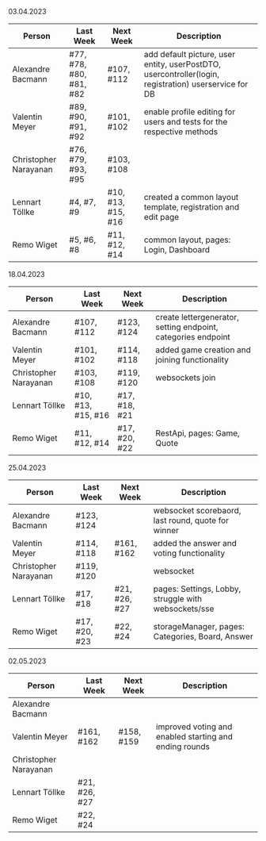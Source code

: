 03.04.2023

| Person                | Last Week               | Next Week          | Description                                                                                           |
|-----------------------|-------------------------|--------------------|-------------------------------------------------------------------------------------------------------|
| Alexandre Bacmann     | #77, #78, #80, #81, #82 | #107, #112         | add default picture, user entity, userPostDTO, usercontroller(login, registration) userservice for DB |
| Valentin Meyer        | #89, #90, #91, #92      | #101, #102         | enable profile editing for users and tests for the respective methods                                 |
| Christopher Narayanan | #76, #79, #93, #95      | #103, #108         |                                                                                                       |
| Lennart Töllke        | #4, #7, #9              | #10, #13, #15, #16 | created a common layout template, registration and edit page                                          |
| Remo Wiget            | #5, #6, #8              | #11, #12, #14      | common layout, pages: Login, Dashboard                                                                |

18.04.2023

| Person                | Last Week          | Next Week     | Description                                                   |
|-----------------------|--------------------|---------------|---------------------------------------------------------------|
| Alexandre Bacmann     | #107, #112         | #123, #124    | create lettergenerator, setting endpoint, categories endpoint |
| Valentin Meyer        | #101, #102         | #114, #118    | added game creation and joining functionality                 |
| Christopher Narayanan | #103, #108         | #119, #120    | websockets join                                               |
| Lennart Töllke        | #10, #13, #15, #16 | #17, #18, #21 |                                                               |
| Remo Wiget            | #11, #12, #14      | #17, #20, #22 | RestApi, pages: Game, Quote                                   |

25.04.2023

| Person                | Last Week     | Next Week        | Description                                          |
|-----------------------|---------------|------------------|------------------------------------------------------|
| Alexandre Bacmann     | #123, #124    |                  | websocket scorebaord, last round, quote for winner   |
| Valentin Meyer        | #114, #118    | #161, #162       | added the answer and voting functionality            |
| Christopher Narayanan | #119, #120    |                  | websocket                                            |
| Lennart Töllke        | #17, #18      | #21, #26, #27    | pages: Settings, Lobby, struggle with websockets/sse |
| Remo Wiget            | #17, #20, #23 | #22, #24         | storageManager, pages: Categories, Board, Answer     |

02.05.2023

| Person                | Last Week     | Next Week        | Description                                          |
|-----------------------|---------------|------------------|------------------------------------------------------|
| Alexandre Bacmann     |     |                  |    |
| Valentin Meyer        | #161, #162    | #158, #159       | improved voting and enabled starting and ending rounds |
| Christopher Narayanan |     |                  |                                             |
| Lennart Töllke        | #21, #26, #27 |     |  |
| Remo Wiget            | #22, #24 |          |      |
